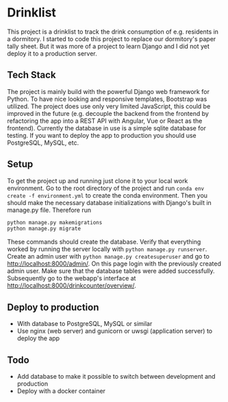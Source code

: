 # Drinklist
This project is a drinklist to track the drink consumption of e.g. residents in a dormitory. I started to code this project to replace our dormitory's paper tally sheet. But it was more of a project to learn Django and I did not yet deploy it to a production server.

## Tech Stack
The project is mainly build with the powerful Django web framework for Python. To have nice looking and responsive templates, Bootstrap was utilized. The project does use only very limited JavaScript, this could be improved in the future (e.g. decouple the backend from the frontend by refactoring the app into a REST API with Angular, Vue or React as the frontend). Currently the database in use is a simple sqlite database for testing. If you want to deploy the app to production you should use PostgreSQL, MySQL, etc.

## Setup
To get the project up and running just clone it to your local work environment. Go to the root directory of the project and run `conda env create -f environment.yml` to create the conda environment. Then you should make the necessary database initializations with Django's built in manage.py file. Therefore run 
```bash
python manage.py makemigrations
python manage.py migrate
```
These commands should create the database. Verify that everything worked by running the server locally with `python manage.py runserver`. Create an admin user with `python manage.py createsuperuser` and go to [http://localhost:8000/admin/](http://localhost:8000/admin/). On this page login with the previously created admin user. Make sure that the database tables were added successfully. Subsequently go to the webapp's interface at [http://localhost:8000/drinkcounter/overview/](http://localhost:8000/drinkcounter/overview/).

## Deploy to production
* With database to PostgreSQL, MySQL or similar
* Use nginx (web server) and gunicorn or uwsgi (application server) to deploy the app

## Todo
* Add database to make it possible to switch between development and production
* Deploy with a docker container